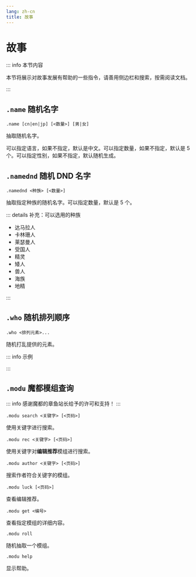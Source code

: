 ```yaml
---
lang: zh-cn
title: 故事
---
```


# 故事

::: info 本节内容

本节将展示对故事发展有帮助的一些指令，请善用侧边栏和搜索，按需阅读文档。

:::

## `.name` 随机名字

`.name [cn|en|jp] [<数量>] [男|女]`

抽取随机名字。

可以指定语言，如果不指定，默认是中文。可以指定数量，如果不指定，默认是 5 个。可以指定性别，如果不指定，默认随机生成。

## `.namednd` 随机 DND 名字

`.namednd <种族> [<数量>]`

抽取指定种族的随机名字。可以指定数量，默认是 5 个。

::: details 补充：可以选用的种族

- 达马拉人
- 卡林珊人
- 莱瑟曼人
- 受国人
- 精灵
- 矮人
- 兽人
- 海族
- 地精

:::

## `.who` 随机排列顺序

`.who <排列元素>...`

随机打乱提供的元素。

::: info 示例

<ChatBox :messages="[
{content: '.who 1 2 3 4 5 6 7 8 9', send: true},
{content: '打乱顺序: 9, 7, 6, 3, 1, 4, 8, 5, 2'},
]" />

:::

## `.modu` 魔都模组查询

::: info 感谢魔都的章鱼站长给予的许可和支持！
:::

`.modu search <关键字> [<页码>]`

使用关键字进行搜索。

`.modu rec <关键字> [<页码>]`

使用关键字对**编辑推荐**模组进行搜索。

`.modu author <关键字> [<页码>]`

搜索作者符合关键字的模组。

`.modu luck [<页码>]`

查看编辑推荐。

`.modu get <编号>`

查看指定模组的详细内容。

`.modu roll`

随机抽取一个模组。

`.modu help`

显示帮助。
